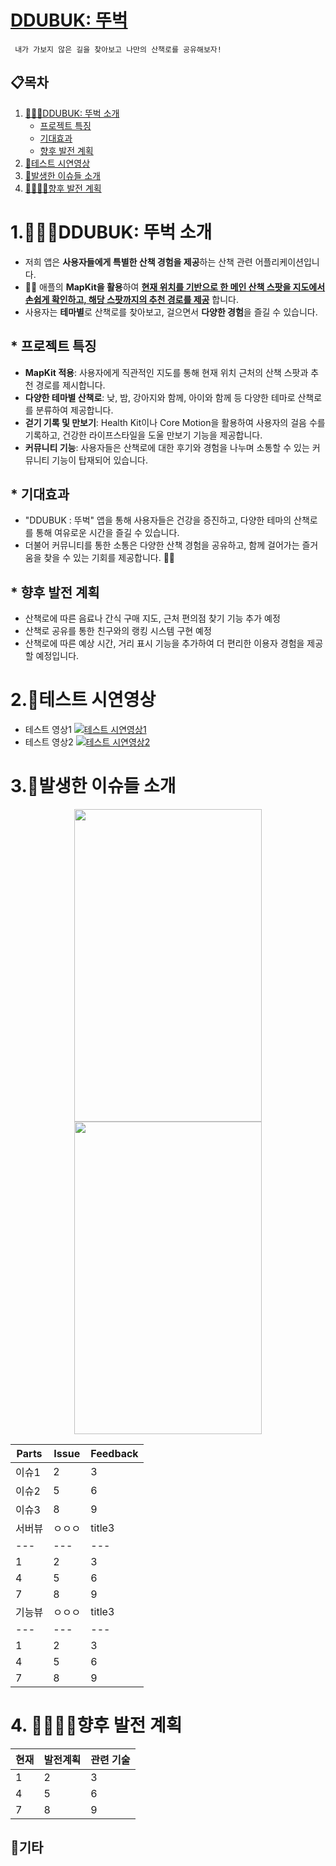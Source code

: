# **<u>DDUBUK: 뚜벅</u>**
     내가 가보지 않은 길을 찾아보고 나만의 산책로를 공유해보자!


## 📋목차

1. [🚶🏻‍♂️DDUBUK: 뚜벅 소개  ](#-1.-DDUBUK:-뚜벅-소개)
    - [프로젝트 특징](#-프로젝트-특징)
    - [기대효과](#-기대효과)
    - [향후 발전 계획](#-향후-발전-계획)
2. [🧭테스트 시연영상](#-좀-더-구체적으로-가르쳐주세요)
3. [🧐발생한 이슈들 소개 ](#-기능-엿보기)
4. [👨‍👨‍👦‍👦향후 발전 계획  ](#-기능-엿보기)


# 1.🚶🏻‍♂️DDUBUK: 뚜벅 소개  
- 저희 앱은 **사용자들에게 특별한 산책 경험을 제공**하는 산책 관련 어플리케이션입니다. 
- 🚶‍♂️ 애플의 **MapKit을 활용**하여 **<u>현재 위치를 기반으로 한 메인 산책 스팟을 지도에서 손쉽게 확인하고, 해당 스팟까지의 추천 경로를 제공</u>** 합니다.
- 사용자는 **테마별**로 산책로를 찾아보고, 걸으면서 **다양한 경험**을 즐길 수 있습니다.




## * 프로젝트 특징   
- **MapKit 적용**: 사용자에게 직관적인 지도를 통해 현재 위치 근처의 산책 스팟과 추천 경로를 제시합니다.
- **다양한 테마별 산책로**: 낮, 밤, 강아지와 함께, 아이와 함께 등 다양한 테마로 산책로를 분류하여 제공합니다.
- **걷기 기록 및 만보기**: Health Kit이나 Core Motion을 활용하여 사용자의 걸음 수를 기록하고, 건강한 라이프스타일을 도울 만보기 기능을 제공합니다.
- **커뮤니티 기능**: 사용자들은 산책로에 대한 후기와 경험을 나누며 소통할 수 있는 커뮤니티 기능이 탑재되어 있습니다.

## * 기대효과
- "DDUBUK : 뚜벅" 앱을 통해 사용자들은 건강을 증진하고, 다양한 테마의 산책로를 통해 여유로운 시간을 즐길 수 있습니다. 
- 더불어 커뮤니티를 통한 소통은 다양한 산책 경험을 공유하고, 함께 걸어가는 즐거움을 찾을 수 있는 기회를 제공합니다. 👣🌿


## * 향후 발전 계획
- 산책로에 따른 음료나 간식 구매 지도, 근처 편의점 찾기 기능 추가 예정
- 산책로 공유를 통한 친구와의 랭킹 시스템 구현 예정
- 산책로에 따른 예상 시간, 거리 표시 기능을 추가하여 더 편리한 이용자 경험을 제공할 예정입니다.

# 2.🧭테스트 시연영상  
- 테스트 영상1 
[![테스트 시연영상1](https://i.ytimg.com/vi/SE9IWchExiU/maxresdefault.jpg)](https://youtu.be/SE9IWchExiU?si=qRKBFko8vCakHKXb)
- 테스트 영상2
[![테스트 시연영상2](https://i.ytimg.com/vi/SE9IWchExiU/maxresdefault.jpg)](https://youtu.be/SE9IWchExiU?si=qRKBFko8vCakHKXb)



# 3.🧐발생한 이슈들 소개

<p align="center">
  <img src="https://raw.githubusercontent.com/APP-iOS3rd/PJ2T8_TrackUs/assets/144399406/c728dbac-6251-4557-aea0-2e289db14cc6" width="300" height="500">
  <img src="https://raw.githubusercontent.com/PJ3T9_DDUBUK/Video/0115~0116/노션으로_일정관리.png" width="300" height="500">
</p>

| Parts| Issue | Feedback |
| --- | --- | --- |
| 이슈1 | 2 | 3 |
| 이슈2  | 5 | 6 |
| 이슈3 | 8 | 9 |
| 서버뷰 | ㅇㅇㅇ | title3 |
| --- | --- | --- |
| 1 | 2 | 3 |
| 4 | 5 | 6 |
| 7 | 8 | 9 |
| 기능뷰 | ㅇㅇㅇ | title3 |
| --- | --- | --- |
| 1 | 2 | 3 |
| 4 | 5 | 6 |
| 7 | 8 | 9 |


# 4. 👨‍👨‍👦‍👦향후 발전 계획

| 현재 | 발전계획| 관련 기술 |
| --- | --- | --- |
| 1 | 2 | 3 |
| 4 | 5 | 6 |
| 7 | 8 | 9 |

## 🎸기타
